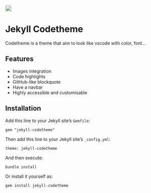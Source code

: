 <a href="https://jekyll-themes.com/[GITHUB USER NAME]/[GITHUB REPOSITORY NAME]">
  <img
    src="https://img.shields.io/badge/featured%20on-JT-red.svg"
    height="20"
    alt="Jekyll Themes Shield"
  />
</a>

# Jekyll Codetheme

Codetheme is a theme that aim to look like vscode with color, font…

## Features
* Images integration
* Code highlights
* GitHub-like blockquote
* Have a navbar
* Highly accessible and customisable

## Installation

Add this line to your Jekyll site’s `Gemfile`:

```
gem "jekyll-codetheme"
```

Then add this line to your Jekyll site’s `_config.yml`:

```
theme: jekyll-codetheme
```

And then execute:

```
bundle install
```

Or install it yourself as:

```
gem install jekyll-codetheme
```
